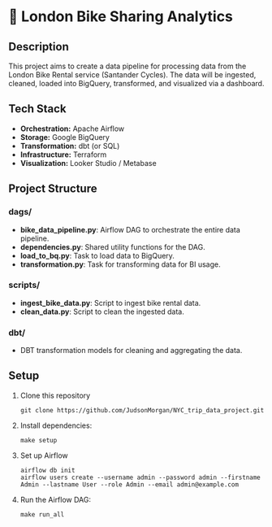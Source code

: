 # 🚴 London Bike Sharing Analytics

## Description
This project aims to create a data pipeline for processing data from the London Bike Rental service (Santander Cycles). The data will be ingested, cleaned, loaded into BigQuery, transformed, and visualized via a dashboard.

## Tech Stack
- **Orchestration:** Apache Airflow
- **Storage:** Google BigQuery
- **Transformation:** dbt (or SQL)
- **Infrastructure:** Terraform 
- **Visualization:** Looker Studio / Metabase 

## Project Structure

### dags/
- **bike_data_pipeline.py**: Airflow DAG to orchestrate the entire data pipeline.
- **dependencies.py**: Shared utility functions for the DAG.
- **load_to_bq.py**: Task to load data to BigQuery.
- **transformation.py**: Task for transforming data for BI usage. 

### scripts/
- **ingest_bike_data.py**: Script to ingest bike rental data.
- **clean_data.py**: Script to clean the ingested data.

### dbt/
- DBT transformation models for cleaning and aggregating the data.

## Setup

1. Clone this repository
    ```
    git clone https://github.com/JudsonMorgan/NYC_trip_data_project.git 
    ```
2. Install dependencies:
    ```
    make setup
    ```
3. Set up Airflow
    ```
    airflow db init
    airflow users create --username admin --password admin --firstname Admin --lastname User --role Admin --email admin@example.com
    ```
4. Run the Airflow DAG:
    ```
    make run_all
    ```